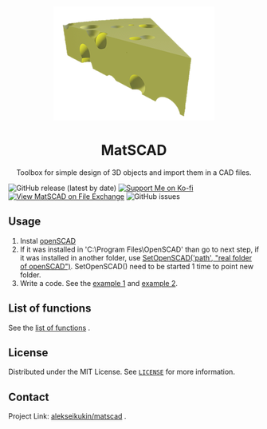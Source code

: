 <br />
<p align="center">
  <a href="https://github.com/alekseikukin/matscad">
    <img src="images/pic.png" alt="Logo" width="324" height="228">
  </a>
  <h1 align="center">MatSCAD
</h1>
    <p align="center">
Toolbox for simple design of 3D objects and import them in a CAD files.
  </p>
</p>

![GitHub release (latest by date)](https://img.shields.io/github/v/release/alekseikukin/matscad)
<a href='https://ko-fi.com/V7V664FUA' target='_blank'><img height='36' style='border:0px;height:20px;' src='https://uploads-ssl.webflow.com/5c14e387dab576fe667689cf/5cbed8a4cf61eceb26012821_SupportMe_red-p-500.png' border='0' alt='Support Me on Ko-fi' /></a>
[![View MatSCAD on File Exchange](https://www.mathworks.com/matlabcentral/images/matlab-file-exchange.svg)](https://www.mathworks.com/matlabcentral/fileexchange/99534-matscad)
![GitHub issues](https://img.shields.io/github/issues/alekseikukin/matscad)
## Usage
1. Instal [openSCAD](https://openscad.org/)
2. If it was installed in 'C:\Program Files\OpenSCAD\' than go to next step, if it was installed in another folder, use [SetOpenSCAD('path', "real folder of openSCAD")](set_openscad_folder.m). SetOpenSCAD() need to be started 1 time to point new folder.
3. Write a code.
See the [example 1](example.m) and [example 2](example2.m).

## List of functions
See the [list of functions](list_of_functions.md) .

## License
Distributed under the MIT License. See [`LICENSE`](LICENSE) for more information.

## Contact
Project Link: [alekseikukin/matscad](https://github.com/alekseikukin/matscad) .

